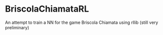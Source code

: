 # BriscolaChiamataRL
An attempt to train a NN for the game Briscola Chiamata using rllib (still very preliminary)
